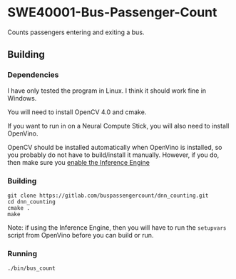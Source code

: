 # SWE40001-Bus-Passenger-Count

Counts passengers entering and exiting a bus.

## Building

### Dependencies
I have only tested the program in Linux. I think it should work fine in Windows.

You will need to install OpenCV 4.0 and cmake.

If you want to run in on a Neural Compute Stick, you will also need to install OpenVino.

OpenCV should be installed automatically when OpenVino is installed, so you probably do not have to build/install it manually. However, if you do, then make sure you [enable the Inference Engine](https://github.com/opencv/opencv/wiki/Intel%27s-Deep-Learning-Inference-Engine-backend)

### Building
```
git clone https://gitlab.com/buspassengercount/dnn_counting.git
cd dnn_counting
cmake .
make
```
Note: if using the Inference Engine, then you will have to run the `setupvars` script from OpenVino before you can build or run. 

### Running
```
./bin/bus_count
```
